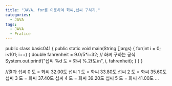 ```yaml
---
title: "JAVA, for를 이용하여 화씨,섭씨 구하기."
categories:
  - JAVA
tags:
  - JAVA
  - Pratice
---
```


public class basic041 {
	public static void main(String []args) {
		for(int i = 0; i<101; i++) {
			double fahrenheit = 9.0/5*i+32; // 화씨 구하는 공식
			System.out.printf("섭씨 %d 도 = 화씨 %.2f도\n", i, fahrenheit);
		}
	}
}

//결과
섭씨 0 도 = 화씨 32.00도
섭씨 1 도 = 화씨 33.80도
섭씨 2 도 = 화씨 35.60도
섭씨 3 도 = 화씨 37.40도
섭씨 4 도 = 화씨 39.20도
섭씨 5 도 = 화씨 41.00도
...